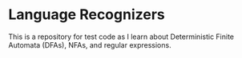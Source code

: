 # Language Recognizers

This is a repository for test code as I learn about Deterministic Finite
Automata (DFAs), NFAs, and regular expressions.
